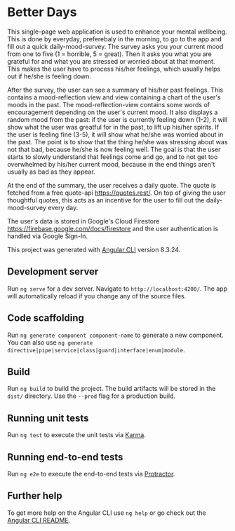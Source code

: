 # Better Days

This single-page web application is used to enhance your mental wellbeing. This is done by everyday, preferebaly in the morning, to go to the app and fill out a quick daily-mood-survey. The survey asks you your current mood from one to five (1 = horrible, 5 = great). Then it asks you what you are grateful for and what you are stressed or worried about at that moment. This makes the user have to process his/her feelings, which usually helps out if he/she is feeling down. 

After the survey, the user can see a summary of his/her past feelings. This contains a mood-reflection view and view containing a chart of the user's moods in the past. The mood-reflection-view contains some words of encouragement depending on the user's current mood. It also displays a random mood from the past: if the user is currently feeling down (1-2), it will show what the user was greatful for in the past, to lift up his/her spirits. If the user is feeling fine (3-5), it will show what he/she was worried about in the past. The point is to show that the thing he/she was stressing about was not that bad, because he/she is now feeling well. The goal is that the user starts to slowly understand that feelings come and go, and to not get too overwhelmed by his/her current mood, because in the end things aren't usually as bad as they appear.

At the end of the summary, the user receives a daily quote. The quote is fetched from a free quote-api https://quotes.rest/. On top of giving the user thoughtful quotes, this acts as an incentive for the user to fill out the daily-mood-survey every day.

The user's data is stored in Google's Cloud Firestore https://firebase.google.com/docs/firestore and the user authentication is handled via Google Sign-In.

This project was generated with [Angular CLI](https://github.com/angular/angular-cli) version 8.3.24.

## Development server

Run `ng serve` for a dev server. Navigate to `http://localhost:4200/`. The app will automatically reload if you change any of the source files.

## Code scaffolding

Run `ng generate component component-name` to generate a new component. You can also use `ng generate directive|pipe|service|class|guard|interface|enum|module`.

## Build

Run `ng build` to build the project. The build artifacts will be stored in the `dist/` directory. Use the `--prod` flag for a production build.

## Running unit tests

Run `ng test` to execute the unit tests via [Karma](https://karma-runner.github.io).

## Running end-to-end tests

Run `ng e2e` to execute the end-to-end tests via [Protractor](http://www.protractortest.org/).

## Further help

To get more help on the Angular CLI use `ng help` or go check out the [Angular CLI README](https://github.com/angular/angular-cli/blob/master/README.md).
